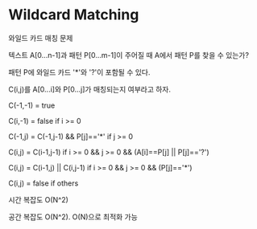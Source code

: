 # Wildcard Matching

와일드 카드 매칭 문제

텍스트 A[0...n-1]과 패턴 P[0...m-1]이 주어질 때 A에서 패턴 P를 찾을 수 있는가?

패턴 P에 와일드 카드 '*'와 '?'이 포함될 수 있다.

C(i,j)를 A[0...i]와 P[0...j]가 매칭되는지 여부라고 하자.

C(-1,-1) = true

C(i,-1) = false if i >= 0

C(-1,j) = C(-1,j-1) && P[j]=='*' if j >= 0

C(i,j) = C(i-1,j-1) if i >= 0 && j >= 0 && (A[i]==P[j] || P[j]=='?')

C(i,j) = C(i-1,j) || C(i,j-1) if i >= 0 && j >= 0 && (P[j]=='*')

C(i,j) = false if others

시간 복잡도 O(N^2)

공간 복잡도 O(N^2). O(N)으로 최적화 가능
